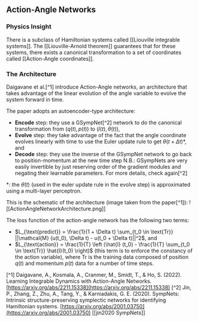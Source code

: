 ## Action-Angle Networks
### Physics Insight
There is a subclass of Hamiltonian systems called [[Liouville integrable systems]].
The [[Liouville-Arnold theorem]] guarantees that for these systems, there exists a canonical transformation to a set of coordinates called [[Action-Angle coordinates]].
### The Architecture
Daigavane et al.[^1] introduce Action-Angle networks, an architecture that takes advantage of the linear evolution of the angle variable to evolve the system forward in time. 

The paper adopts an autoencoder-type architecture: 
- **Encode** step: they use a GSympNet[^2] network to do the canonical transformation from $(q(t), p(t))$ to $(I(t), \theta (t))$,
- **Evolve** step: they take advantage of the fact that the angle coordinate evolves linearly with time to use the Euler update rule to get $\theta (t + \Delta t)$*, and
- **Decode** step: they use the inverse of the GSympNet network to go back to position-momentum at the new time step 
  N.B.: GSympNets are very easily invertible by just reserving order of the gradient modules and negating their learnable parameters. For more details, check again[^2]

\*: the $\dot{\theta} (t)$ (used in the euler update rule in the evolve step) is approximated using a multi-layer perceptron.

This is the schematic of the architecture (image taken from the paper[^1]):
![[ActionAngleNetworkArchitecture.png]]

The loss function of the action-angle network has the following two terms:
- $L_{\text{predict}} = \frac{1}{1 + \Delta t} \sum_{t_0 \in \text{Tr}} ||\mathcal{M} (u(t_0), \Delta t) - u(t_0 + \Delta t)||^2$, and
- $L_{\text{action}} =  \frac{1}{T} \left (\hat{I} (t_0) - \frac{1}{T} \sum_{t_0 \in \text{Tr}} \hat{I}(t_0) \right)$ (this term is to enforce the constancy of the action variable),
where $\text{Tr}$ is the training data composed of position $q(t)$ and momentum $p(t)$ data for a number of time steps.

[^1] Daigavane, A., Kosmala, A., Cranmer, M., Smidt, T., & Ho, S. (2022). Learning Integrable Dynamics with Action-Angle Networks. [https://arxiv.org/abs/2211.15338](https://arxiv.org/abs/2211.15338)
[^2] Jin, P., Zhang, Z., Zhu, A., Tang, Y., & Karniadakis, G. E. (2020). SympNets: Intrinsic structure-preserving symplectic networks for identifying Hamiltonian systems. [https://arxiv.org/abs/2001.03750](https://arxiv.org/abs/2001.03750) [[jin2020 SympNets]]